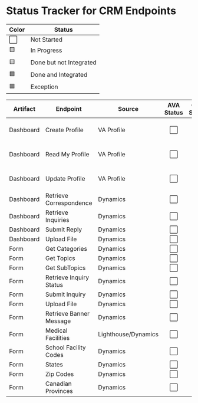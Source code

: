 # Status Tracker for CRM Endpoints


|Color | Status |
|---|---|
⬜ | Not Started |
🟨 | In Progress |
🟨 | Done but not Integrated |
🟩 | Done and Integrated |
🟥 | Exception |

| Artifact | Endpoint | Source | AVA Status | CRM Status | Comments | Documentation |
|---|---|---|:---:|:---:|---|:---:|
Dashboard | Create Profile | VA Profile |⬜  | ⬜  | Offloading to VA Profile  | [link](Dashboard_CreateMyProfile.md) |
Dashboard | Read My Profile | VA Profile | ⬜  | ⬜  | Offloading to VA Profile | [link](Dashboard_ReadMyProfile.md) |
Dashboard | Update Profile | VA Profile |⬜  | ⬜  | Offloading to VA Profile | [link](Dashboard_UpdateMyProfile.md) |
Dashboard | Retrieve Correspondence | Dynamics |⬜  | ⬜  | | [link](Dashboard_RetrieveCorrespondence.md) |
Dashboard | Retrieve Inquiries | Dynamics | ⬜  | ⬜  |  | [link](Dashboard_RetrieveInquiries.md) |
Dashboard | Submit Reply | Dynamics | ⬜  | ⬜  |  | [link](Dashboard_SubmitAReply.md) |
Dashboard | Upload File | Dynamics | ⬜  | ⬜  |  | [link](Dashboard_UploadFile.md) |
Form | Get Categories | Dynamics | ⬜  | ⬜  |  | [link](Form_GetCategories.md) |
Form | Get Topics | Dynamics | ⬜  | ⬜  |  | [link](Form_GetTopics.md) |
Form | Get SubTopics | Dynamics | ⬜  | ⬜  |  | [link](Form_GetSubTopics.md) |
Form | Retrieve Inquiry Status | Dynamics |⬜  | ⬜  |  | [link](Form_RetrieveInquiryStatus.md) |
Form | Submit Inquiry | Dynamics | ⬜  | ⬜  |  | [link](Form_SubmitInquiry.md) |
Form | Upload File | Dynamics | ⬜  | ⬜  |  | [link](Form_UploadFile.md) |
Form | Retrieve Banner Message | Dynamics | ⬜  | ⬜  |  | [link](Form_RetrieveBannerMessage.md) |
Form | Medical Facilities | Lighthouse/Dynamics | ⬜  | ⬜  |  | [link](Form_MedicalFacilities.md) |
Form | School Facility Codes | Dynamics | ⬜  | ⬜  |  | [link](Form_SchoolFacilityCodes.md) |
Form | States | Dynamics | ⬜  | ⬜  |  | [link](Form_States.md) |
Form | Zip Codes | Dynamics | ⬜  | ⬜  |  | [link](Form_ZipCodes.md) |
Form | Canadian Provinces | Dynamics |⬜  | ⬜  |  | [link](Form_CanadianProvinces.md) |
